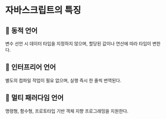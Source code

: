 # 자바스크립트의 특징

## 🐇 동적 언어

변수 선언 시 데이터 타입을 지정하지 않으며, 할당된 값이나 연산에 따라 타입이 변한다.

## 🐇 인터프리어 언어

별도의 컴파일 작업이 필요 없으며, 실행 즉시 한 줄씩 번역된다.

## 🐇 멀티 패러다임 언어

명령형, 함수형, 프로토타입 기반 객체 지향 프로그래밍을 지원한다.
